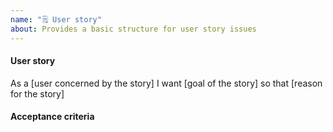 ```yaml
---
name: "🗒️ User story"
about: Provides a basic structure for user story issues
---
```


#### User story

As a [user concerned by the story]
I want [goal of the story]
so that [reason for the story]

#### Acceptance criteria
<!-- What the customer wants out of this user story --!>

<!-- What the developer needs for this user story to be completed --!>


<!---
Specific
Measurable
Achievable
Relevant
Time bound
--->



